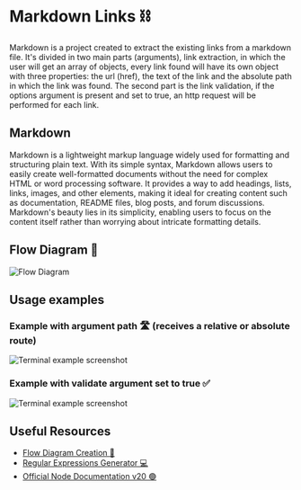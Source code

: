 # Markdown Links ⛓

Markdown is a project created to extract the existing links from a markdown file. It's divided in two main parts (arguments), link extraction, in which the user will get an array of objects, every link found will have its own object with three properties: the url (href), the text of the link and the absolute path in which the link was found. The second part is the link validation, if the options argument is present and set to true, an http request will be performed for each link.

## Markdown

Markdown is a lightweight markup language widely used for formatting and structuring plain text. With its simple syntax, Markdown allows users to easily create well-formatted documents without the need for complex HTML or word processing software. It provides a way to add headings, lists, links, images, and other elements, making it ideal for creating content such as documentation, README files, blog posts, and forum discussions. Markdown's beauty lies in its simplicity, enabling users to focus on the content itself rather than worrying about intricate formatting details.

## Flow Diagram 🎨
![Flow Diagram](https://res.cloudinary.com/dslzbcaxd/image/upload/v1686504286/md-links_2x_ze5c08.png)

## Usage examples

### Example with argument path 🛣 (receives a relative or absolute route) 
![Terminal example screenshot](https://res.cloudinary.com/dslzbcaxd/image/upload/v1686504153/Screen_Shot_2023-06-11_at_11.17.59_ehibgy.png)

### Example with validate argument set to true ✅
![Terminal example screenshot](https://res.cloudinary.com/dslzbcaxd/image/upload/v1686504159/Screen_Shot_2023-06-11_at_11.19.01_tszjgi.png)

## Useful Resources 

  * [Flow Diagram Creation 🤍](https://whimsical.com/)
  * [Regular Expressions Generator 💻](https://regexr.com/)
  * [Official Node Documentation v20 🟢](https://nodejs.org/dist/latest-v20.x/docs/api/)
